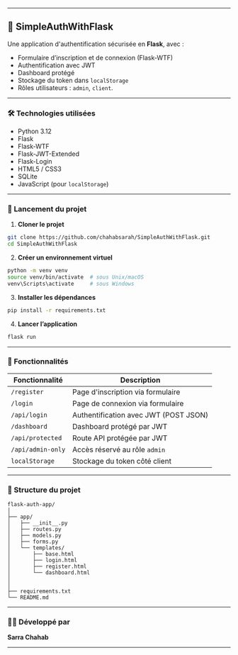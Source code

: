 
---

## 📘 SimpleAuthWithFlask

Une application d'authentification sécurisée en **Flask**, avec :

* Formulaire d’inscription et de connexion (Flask-WTF)
* Authentification avec JWT
* Dashboard protégé
* Stockage du token dans `localStorage`
* Rôles utilisateurs : `admin`, `client`.

---

### 🛠️ Technologies utilisées

* Python 3.12
* Flask
* Flask-WTF
* Flask-JWT-Extended
* Flask-Login
* HTML5 / CSS3
* SQLite
* JavaScript (pour `localStorage`)

---

### 🚀 Lancement du projet

1. **Cloner le projet**

```bash
git clone https://github.com/chahabsarah/SimpleAuthWithFlask.git
cd SimpleAuthWithFlask
```

2. **Créer un environnement virtuel**

```bash
python -m venv venv
source venv/bin/activate  # sous Unix/macOS
venv\Scripts\activate     # sous Windows
```

3. **Installer les dépendances**

```bash
pip install -r requirements.txt
```

4. **Lancer l’application**

```bash
flask run
```


---

### 🔐 Fonctionnalités

| Fonctionnalité    | Description                           |
| ----------------- | ------------------------------------- |
| `/register`       | Page d'inscription via formulaire     |
| `/login`          | Page de connexion via formulaire      |
| `/api/login`      | Authentification avec JWT (POST JSON) |
| `/dashboard`      | Dashboard protégé par JWT             |
| `/api/protected`  | Route API protégée par JWT            |
| `/api/admin-only` | Accès réservé au rôle `admin`         |
| `localStorage`    | Stockage du token côté client         |

---

### 📂 Structure du projet

```
flask-auth-app/
│
├── app/
│   ├── __init__.py
│   ├── routes.py
│   ├── models.py
│   ├── forms.py
│   └── templates/
│       ├── base.html
│       ├── login.html
│       ├── register.html
│       └── dashboard.html
│
│
├── requirements.txt
└── README.md
```

---

### 👩‍💻 Développé par

**Sarra Chahab**

---

